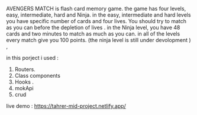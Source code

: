 AVENGERS MATCH is flash card memory game.
the game has four levels,
easy, intermediate, hard and Ninja. in the easy, intermediate and hard
levels you have specific number of cards and four lives. You should try
to match as you can before the depletion of lives .
in the Ninja level,
you have 48 cards and two minutes to match as much as you can. in all of
the levels every match give you 100 points.
(the ninja level is still under devolopment ) , 

in this porject i used  :
1.	Routers. 
2.	Class components 
3.	Hooks .
4.	mokApi
5.	crud

live demo :
https://tahrer-mid-project.netlify.app/

